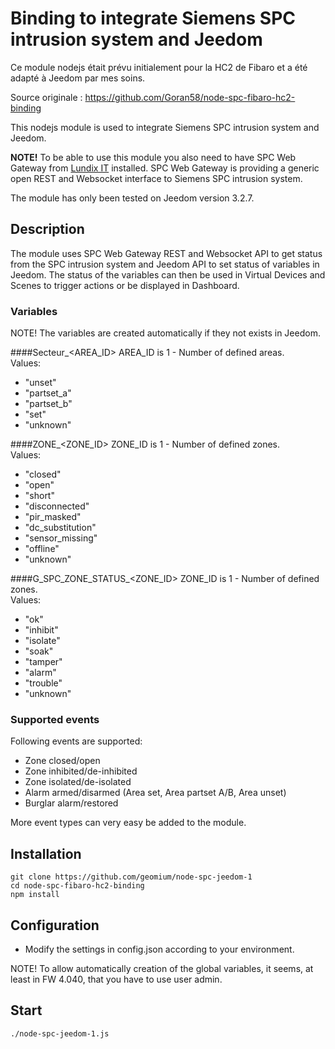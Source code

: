 # Binding to integrate Siemens SPC intrusion system and Jeedom

Ce module nodejs était prévu initialement pour la HC2 de Fibaro et a été adapté à Jeedom par mes soins.

Source originale : https://github.com/Goran58/node-spc-fibaro-hc2-binding

This nodejs module is used to integrate Siemens SPC intrusion system and Jeedom. 

<b>NOTE!</b> To be able to use this module you also need to have SPC Web Gateway from [Lundix IT](http://forum.lundix.se) installed. SPC Web Gateway is providing a generic open REST and Websocket interface to Siemens SPC intrusion system.

The module has only been tested on Jeedom version 3.2.7.

## Description
The module uses SPC Web Gateway REST and Websocket API to get status from the SPC intrusion system and Jeedom API to set status of variables in Jeedom. The status of the variables can then be used in Virtual Devices and Scenes to trigger actions or be displayed in Dashboard.

### Variables
NOTE! The variables are created automatically if they not exists in Jeedom.

####Secteur_&lt;AREA_ID&gt;
AREA_ID is 1 - Number of defined areas.<br>
Values:
- "unset"
- "partset_a"
- "partset_b"
- "set"
- "unknown"

####ZONE_&lt;ZONE_ID&gt;
ZONE_ID is 1 - Number of defined zones.<br>
Values:
- "closed"
- "open"
- "short"
- "disconnected"
- "pir_masked"
- "dc_substitution"
- "sensor_missing"
- "offline"
- "unknown"

####G_SPC_ZONE_STATUS_&lt;ZONE_ID&gt;
ZONE_ID is 1 - Number of defined zones.<br>
Values:
- "ok"
- "inhibit"
- "isolate"
- "soak"
- "tamper"
- "alarm"
- "trouble"
- "unknown"

### Supported events
Following events are supported:
- Zone closed/open  
- Zone inhibited/de-inhibited  
- Zone isolated/de-isolated  
- Alarm armed/disarmed (Area set, Area partset A/B, Area unset)
- Burglar alarm/restored

More event types can very easy be added to the module.
  
## Installation
      
	git clone https://github.com/geomium/node-spc-jeedom-1
	cd node-spc-fibaro-hc2-binding
	npm install
	
## Configuration

- Modify the settings in config.json according to your environment.

NOTE! To allow automatically creation of the global variables, it seems, at least in FW 4.040, that you have to use user admin.

## Start
	./node-spc-jeedom-1.js
